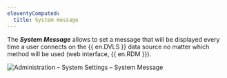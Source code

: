 ```yaml
---
eleventyComputed:
  title: System message
---
```

The ***System Message*** allows to set a message that will be displayed every time a user connects on the {{ en.DVLS }} data source no matter which method will be used (web interface, {{ en.RDM }}).

![Administration – System Settings – System Message](https://cdnweb.devolutions.net/docs/docs_en_server_clip10375.png)


